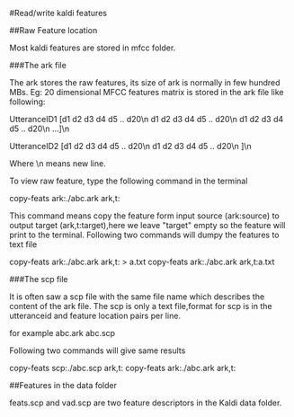 #Read/write kaldi features

##Raw Feature location

Most kaldi features are stored in mfcc folder. 

###The ark file

The ark stores the raw features, its size of ark is normally in few hundred MBs.
Eg: 20 dimensional MFCC features matrix is stored in the ark file like following:

UtteranceID1 [d1 d2 d3 d4 d5 .. d20\n d1 d2 d3 d4 d5 .. d20\n d1 d2 d3 d4 d5 .. d20\n ...]\n

UtteranceID2 [d1 d2 d3 d4 d5 .. d20\n d1 d2 d3 d4 d5 .. d20\n ]\n

Where \n means new line.

To view raw feature, type the following command in the terminal

copy-feats ark:./abc.ark ark,t:

This command means copy the feature form input source (ark:source) to output target (ark,t:target),here we leave "target" empty so the feature will print to the terminal.
Following two commands will dumpy the features to text file

copy-feats ark:./abc.ark ark,t: > a.txt
copy-feats ark:./abc.ark ark,t:a.txt



###The scp file

It is often saw a scp file with the same file name which describes the content of the ark file. The scp is only a text file,format for scp is in the utteranceid and feature location pairs per line.


for example abc.ark abc.scp

Following two commands will give same results

copy-feats scp:./abc.scp ark,t:
copy-feats ark:./abc.ark ark,t:

##Features in the data folder

feats.scp and vad.scp are two feature descriptors in the Kaldi data folder.
